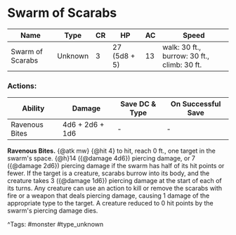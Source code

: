 # Swarm of Scarabs

| Name | Type | CR | HP | AC | Speed |
|------|------|----|----|----|-------|
| Swarm of Scarabs | Unknown | 3 | 27 (5d8 + 5) | 13 | walk: 30 ft., burrow: 30 ft., climb: 30 ft. |

### Actions:

| Ability | Damage | Save DC & Type | On Successful Save |
|---------|--------|----------------|--------------------|
| Ravenous Bites | 4d6 + 2d6 + 1d6 | - | - |


**Ravenous Bites.** {@atk mw} {@hit 4} to hit, reach 0 ft., one target in the swarm's space. {@h}14 ({@damage 4d6}) piercing damage, or 7 ({@damage 2d6}) piercing damage if the swarm has half of its hit points or fewer. If the target is a creature, scarabs burrow into its body, and the creature takes 3 ({@damage 1d6}) piercing damage at the start of each of its turns. Any creature can use an action to kill or remove the scarabs with fire or a weapon that deals piercing damage, causing 1 damage of the appropriate type to the target. A creature reduced to 0 hit points by the swarm's piercing damage dies.

^Tags: #monster #type_unknown